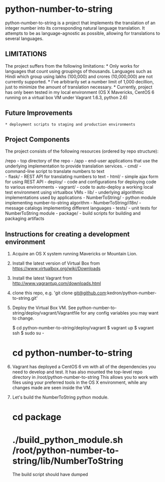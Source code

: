 python-number-to-string
=======================
python-number-to-string is a project that implements the translation of an integer
number into its corresponding natural language translation.  It attempts to be as 
language-agnostic as possible, allowing for translations to several languages.

LIMITATIONS
-----------
The project suffers from the following limitations:
    * Only works for languages that count using groupings of thousands.  Languages
      such as Hindi which group using lakhs (100,000) and crores (10,000,000) are 
      not currently supported.
    * I've arbitrarily set a number limit of 1,000 decillion, just to minimize the
      amount of translation necessary.
    * Currently, project has only been tested in my local environment (OS X Mavericks,
      CentOS 6 running on a virtual box VM under Vagrant 1.6.3, python 2.6)

Future Improvements
-------------------
    * deployment scripts to staging and production environments

Project Components
------------------
The project consists of the following resources (ordered by repo structure):

/repo - top directory of the repo
    - /app - end-user applications that use the underlying implementation to provide
             translation services.
        - cmd/ - command-line script to translate numbers to text    
        - flask/ - REST API for translating numbers to text
        - html/ - simple ajax form for using REST API
    - deploy/ - code and configurations for deploying code to various environments
        - vagrant/ - code to auto-deploy a working local test environment using virtualbox VMs
    - lib/ - underlying algorithmic implementations used by applications
        - NumberToString/ - python module implementing number-to-string algorithm 
            - NumberToString/i18n/ - message catalogs implementing different languages
            - tests/ - unit tests for NumberToString module
    - package/ - build scripts for building and packaging artifacts

Instructions for creating a development environment
---------------------------------------------------

1. Acquire an OS X system running Mavericks or Mountain Lion.
2. Install the latest version of Virtual Box from https://www.virtualbox.org/wiki/Downloads
3. Install the latest Vagrant from http://www.vagrantup.com/downloads.html
4. clone this repo, e.g. 'git clone git@github.com:kedron/python-number-to-string.git'
5. Deploy the Virtual Box VM. See python-number-to-string/deploy/vagrant/Vagrantfile for any
   config variables you may want to change.

    $ cd python-number-to-string/deploy/vagrant
    $ vagrant up
    $ vagrant ssh
    $ sudo su -
    # cd python-number-to-string

6. Vagrant has deployed a CentOS 6 vm with all of the dependencies you need to develop and
   test.  It has also mounted the top-level repo directory in /root/python-number-to-string
   This allows you to work with files using your preferred tools in the OS X environment, while
   any changes made are seen inside the VM.  
7. Let's build the NumberToString python module.  

    # cd package
    # ./build_python_module.sh /root/python-number-to-string/lib/NumberToString

   The build script should have dumped 
